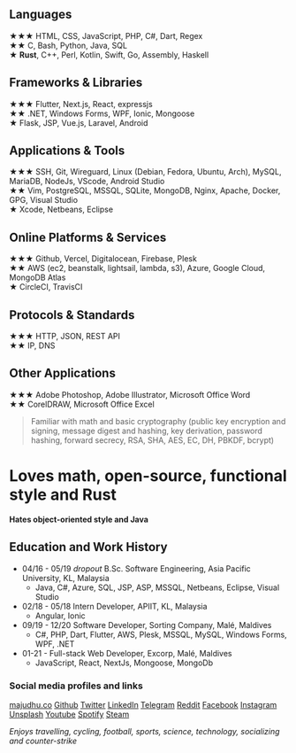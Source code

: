 ## Languages  
★★★ HTML, CSS, JavaScript, PHP, C#, Dart, Regex  
★★ C, Bash, Python, Java, SQL  
★ **Rust**, C++, Perl, Kotlin, Swift, Go, Assembly, Haskell  

## Frameworks & Libraries  
★★★ Flutter, Next.js, React, expressjs  
★★ .NET, Windows Forms, WPF, Ionic, Mongoose  
★ Flask, JSP, Vue.js, Laravel, Android  

## Applications & Tools  
★★★ SSH, Git, Wireguard, Linux (Debian, Fedora, Ubuntu, Arch), MySQL, MariaDB, NodeJs, VScode, Android Studio  
★★ Vim, PostgreSQL, MSSQL, SQLite, MongoDB, Nginx, Apache, Docker, GPG, Visual Studio  
★ Xcode, Netbeans, Eclipse  

## Online Platforms & Services  
★★★ Github, Vercel, Digitalocean, Firebase, Plesk  
★★ AWS (ec2, beanstalk, lightsail, lambda, s3), Azure, Google Cloud, MongoDB Atlas  
★ CircleCI, TravisCI  

## Protocols & Standards  
★★★ HTTP, JSON, REST API  
★★ IP, DNS  

## Other Applications  
★★★ Adobe Photoshop, Adobe Illustrator, Microsoft Office Word  
★★ CorelDRAW, Microsoft Office Excel  

> Familiar with math and basic cryptography (public key encryption and signing, message digest and hashing, key derivation, password hashing, forward secrecy, RSA, SHA, AES, EC, DH, PBKDF, bcrypt)

# Loves math, open-source, functional style and Rust

**Hates object-oriented style and Java**

## Education and Work History  
- 04/16 - 05/19 *dropout* B.Sc. Software Engineering, Asia Pacific University, KL, Malaysia  
    - Java, C#, Azure, SQL, JSP, ASP, MSSQL, Netbeans, Eclipse, Visual Studio  
- 02/18 - 05/18 Intern Developer, APIIT, KL, Malaysia  
    - Angular, Ionic  
- 09/19 - 12/20 Software Developer, Sorting Company, Malé, Maldives  
    - C#, PHP, Dart, Flutter, AWS, Plesk, MSSQL, MySQL, Windows Forms, WPF, .NET  
- 01-21 - Full-stack Web Developer, Excorp, Malé, Maldives  
    - JavaScript, React, NextJs, Mongoose, MongoDb  

### Social media profiles and links  
[majudhu.co](majudhu.co)
[Github](github.com/majudhu)
[Twitter](twitter.com/majudhu)
[LinkedIn](linkedin.com/in/majudhu)
[Telegram](t.me/majudhu)
[Reddit](reddit.com/u/majudhu)
[Facebook](fb.me/majudhu)
[Instagram](instagram.com/mmajudhuu)
[Unsplash](unsplash.com/@majudhu)
[Youtube](www.youtube.com/c/majudhu)
[Spotify](open.spotify.com/user/214mvsleb7yslxr4ppuwbidya)
[Steam](steamcommunity.com/id/majudhu)

*Enjoys travelling, cycling, football, sports, science, technology, socializing and counter-strike*
